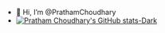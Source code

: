 - 👋 Hi, I’m @PrathamChoudhary
- [![Pratham Choudhary's GitHub stats-Dark](https://github-readme-stats.vercel.app/api?username=PrathamChoudharyy&show_icons=true&theme=dark#gh-dark-mode-only)](https://github.com/PrathamChoudharyy/github-readme-stats#gh-dark-mode-only)
